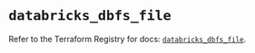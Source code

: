 # `databricks_dbfs_file`

Refer to the Terraform Registry for docs: [`databricks_dbfs_file`](https://registry.terraform.io/providers/databricks/databricks/1.69.0/docs/resources/dbfs_file).
